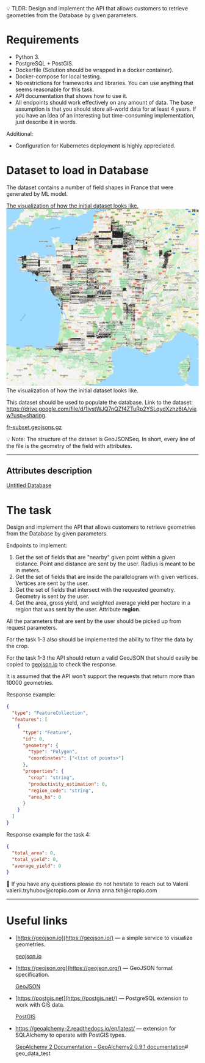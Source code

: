 
<aside>
💡 TLDR: Design and implement the API that allows customers to retrieve geometries from the Database by given parameters.

</aside>

# Requirements

- Python 3.
- PostgreSQL + PostGIS.
- Dockerfile (Solution should be wrapped in a docker container).
- Docker-compose for local testing.
- No restrictions for frameworks and libraries. You can use anything that seems reasonable for this task.
- API documentation that shows how to use it.
- All endpoints should work effectively on any amount of data. The base assumption is that you should store all-world data for at least 4 years. If you have an idea of an interesting but time-consuming implementation, just describe it in words.

Additional:

- Configuration for Kubernetes deployment is highly appreciated.

# Dataset to load in Database

The dataset contains a number of field shapes in France that were generated by ML model.

[The visualization of how the initial dataset looks like.](https://lh4.googleusercontent.com/uj1ciKK7Kq5Z9Fh8_1Y2iISybmUZW47oEXgscG1MJz_bqb5V_pvHEcnQ25CcDxHlAIPe-Rn-mZ6OQmyIl_-_J7Rk_LuNQSByRJdRIYnsWiV_uP5xXWAVt6Pa1yQUebPMlTKYfwbP)
![img.png](img.png)
The visualization of how the initial dataset looks like.

This dataset should be used to populate the database. Link to the dataset: https://drive.google.com/file/d/1iystWJQ7nQZf4ZTuRp2YSLqydXzhz6tA/view?usp=sharing.

[fr-subset.geojsons.gz](https://drive.google.com/file/d/1iystWJQ7nQZf4ZTuRp2YSLqydXzhz6tA/view?usp=sharing)

<aside>
💡 Note: The structure of the dataset is GeoJSONSeq. In short, every line of the file is the geometry of the field with attributes.

</aside>

---

## Attributes description

[Untitled Database](https://www.notion.so/fe81d536cc0d4328a3f0261bfcbb3614?pvs=21)

# The task

Design and implement the API that allows customers to retrieve geometries from the Database by given parameters.

Endpoints to implement:

1. Get the set of fields that are "nearby" given point within a given distance. Point and distance are sent by the user. Radius is meant to be in meters.
2. Get the set of fields that are inside the parallelogram with given vertices. Vertices are sent by the user.
3. Get the set of fields that intersect with the requested geometry. Geometry is sent by the user.
4. Get the area, gross yield, and weighted average yield per hectare in a region that was sent by the user. Attribute **region**.

All the parameters that are sent by the user should be picked up from request parameters.

For the task 1-3 also should be implemented the ability to filter the data by the crop.

For the task 1-3 the API should return a valid GeoJSON that should easily be copied to [geojson.io](http://geojson.io) to check the response.

It is assumed that the API won't support the requests that return more than 10000 geometries.

Response example:

```json
{
  "type": "FeatureCollection",
  "features": [
    {
      "type": "Feature",
      "id": 0,
      "geometry": {
        "type": "Polygon",
        "coordinates": ["<list of points>"]
      },
      "properties": {
        "crop": "string",
        "productivity_estimation": 0,
        "region_code": "string",
        "area_ha": 0
      }
    } 
  ]
}
```

Response example for the task 4:

```json
{
  "total_area": 0,
  "total_yield": 0,
  "average_yield": 0
}
```

<aside>
📱 If you have any questions please do not hesitate to reach out to Valerii valerii.tryhubov@cropio.com or Anna anna.tkh@cropio.com

</aside>

---

# Useful links

- [https://geojson.io](https://geojson.io/) — a simple service to visualize geometries.
    
    [geojson.io](https://geojson.io)
    
- [https://geojson.org](https://geojson.org/) — GeoJSON format specification.
    
    [GeoJSON](https://geojson.org)
    
- [https://postgis.net](https://postgis.net/) — PostgreSQL extension to work with GIS data.
    
    [PostGIS](https://postgis.net)
    
- https://geoalchemy-2.readthedocs.io/en/latest/ —  extension for SQLAlchemy to operate with PostGIS types.
    
    [GeoAlchemy 2 Documentation - GeoAlchemy2 0.9.1 documentation](https://geoalchemy-2.readthedocs.io/en/latest/)# geo_data_test
